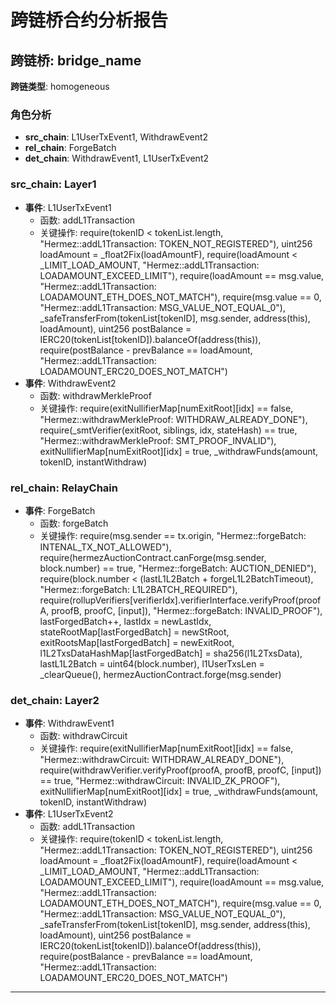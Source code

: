 # 跨链桥合约分析报告
## 跨链桥: bridge_name
**跨链类型**: homogeneous
### 角色分析
- **src_chain**: L1UserTxEvent1, WithdrawEvent2
- **rel_chain**: ForgeBatch
- **det_chain**: WithdrawEvent1, L1UserTxEvent2
### src_chain: Layer1
- **事件**: L1UserTxEvent1
  - 函数: addL1Transaction
  - 关键操作: require(tokenID < tokenList.length, "Hermez::addL1Transaction: TOKEN_NOT_REGISTERED"), uint256 loadAmount = _float2Fix(loadAmountF), require(loadAmount < _LIMIT_LOAD_AMOUNT, "Hermez::addL1Transaction: LOADAMOUNT_EXCEED_LIMIT"), require(loadAmount == msg.value, "Hermez::addL1Transaction: LOADAMOUNT_ETH_DOES_NOT_MATCH"), require(msg.value == 0, "Hermez::addL1Transaction: MSG_VALUE_NOT_EQUAL_0"), _safeTransferFrom(tokenList[tokenID], msg.sender, address(this), loadAmount), uint256 postBalance = IERC20(tokenList[tokenID]).balanceOf(address(this)), require(postBalance - prevBalance == loadAmount, "Hermez::addL1Transaction: LOADAMOUNT_ERC20_DOES_NOT_MATCH")
- **事件**: WithdrawEvent2
  - 函数: withdrawMerkleProof
  - 关键操作: require(exitNullifierMap[numExitRoot][idx] == false, "Hermez::withdrawMerkleProof: WITHDRAW_ALREADY_DONE"), require(_smtVerifier(exitRoot, siblings, idx, stateHash) == true, "Hermez::withdrawMerkleProof: SMT_PROOF_INVALID"), exitNullifierMap[numExitRoot][idx] = true, _withdrawFunds(amount, tokenID, instantWithdraw)
### rel_chain: RelayChain
- **事件**: ForgeBatch
  - 函数: forgeBatch
  - 关键操作: require(msg.sender == tx.origin, "Hermez::forgeBatch: INTENAL_TX_NOT_ALLOWED"), require(hermezAuctionContract.canForge(msg.sender, block.number) == true, "Hermez::forgeBatch: AUCTION_DENIED"), require(block.number < (lastL1L2Batch + forgeL1L2BatchTimeout), "Hermez::forgeBatch: L1L2BATCH_REQUIRED"), require(rollupVerifiers[verifierIdx].verifierInterface.verifyProof(proofA, proofB, proofC, [input]), "Hermez::forgeBatch: INVALID_PROOF"), lastForgedBatch++, lastIdx = newLastIdx, stateRootMap[lastForgedBatch] = newStRoot, exitRootsMap[lastForgedBatch] = newExitRoot, l1L2TxsDataHashMap[lastForgedBatch] = sha256(l1L2TxsData), lastL1L2Batch = uint64(block.number), l1UserTxsLen = _clearQueue(), hermezAuctionContract.forge(msg.sender)
### det_chain: Layer2
- **事件**: WithdrawEvent1
  - 函数: withdrawCircuit
  - 关键操作: require(exitNullifierMap[numExitRoot][idx] == false, "Hermez::withdrawCircuit: WITHDRAW_ALREADY_DONE"), require(withdrawVerifier.verifyProof(proofA, proofB, proofC, [input]) == true, "Hermez::withdrawCircuit: INVALID_ZK_PROOF"), exitNullifierMap[numExitRoot][idx] = true, _withdrawFunds(amount, tokenID, instantWithdraw)
- **事件**: L1UserTxEvent2
  - 函数: addL1Transaction
  - 关键操作: require(tokenID < tokenList.length, "Hermez::addL1Transaction: TOKEN_NOT_REGISTERED"), uint256 loadAmount = _float2Fix(loadAmountF), require(loadAmount < _LIMIT_LOAD_AMOUNT, "Hermez::addL1Transaction: LOADAMOUNT_EXCEED_LIMIT"), require(loadAmount == msg.value, "Hermez::addL1Transaction: LOADAMOUNT_ETH_DOES_NOT_MATCH"), require(msg.value == 0, "Hermez::addL1Transaction: MSG_VALUE_NOT_EQUAL_0"), _safeTransferFrom(tokenList[tokenID], msg.sender, address(this), loadAmount), uint256 postBalance = IERC20(tokenList[tokenID]).balanceOf(address(this)), require(postBalance - prevBalance == loadAmount, "Hermez::addL1Transaction: LOADAMOUNT_ERC20_DOES_NOT_MATCH")
---
